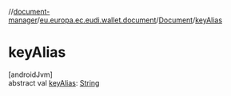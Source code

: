 //[document-manager](../../../index.md)/[eu.europa.ec.eudi.wallet.document](../index.md)/[Document](index.md)/[keyAlias](key-alias.md)

# keyAlias

[androidJvm]\
abstract val [keyAlias](key-alias.md): [String](https://kotlinlang.org/api/latest/jvm/stdlib/kotlin/-string/index.html)

